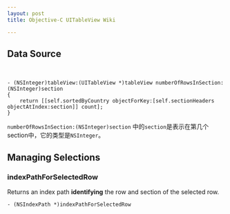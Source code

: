 ```yaml
---
layout: post  
title: Objective-C UITableView Wiki  

---    
```

  
## Data Source  
</br>  
  
	- (NSInteger)tableView:(UITableView *)tableView numberOfRowsInSection:(NSInteger)section
	{
	    return [[self.sortedByCountry objectForKey:[self.sectionHeaders objectAtIndex:section]] count];
	}  
  
`numberOfRowsInSection:(NSInteger)section` 中的`section`是表示在第几个section中，它的类型是`NSInteger`。  
  
## Managing Selections
  
### indexPathForSelectedRow    

Returns an index path **identifying** the row and section of the selected row.    

	- (NSIndexPath *)indexPathForSelectedRow
	
	